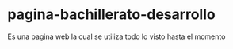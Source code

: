 # pagina-bachillerato-desarrollo
Es una pagina web la cual se utiliza todo lo visto hasta el momento
